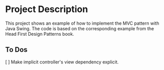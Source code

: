 # Project Description
This project shows an example of how to implement the MVC pattern with Java Swing. The code is based on the corresponding example from the Head First Design Patterns book.

## To Dos
[ ] Make implicit controller's view dependency explicit.